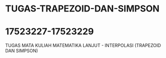 # TUGAS-TRAPEZOID-DAN-SIMPSON
# 17523227-17523229
TUGAS MATA KULIAH MATEMATIKA LANJUT - INTERPOLASI (TRAPEZOID DAN SIMPSON)
